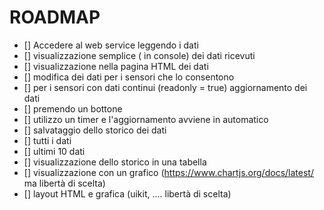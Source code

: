 # ROADMAP

  - [] Accedere al web service leggendo i dati
  - [] visualizzazione semplice ( in console) dei dati ricevuti
  - [] visualizzazione nella pagina HTML dei dati
  - [] modifica dei dati per i sensori che lo consentono
  - [] per i sensori con dati continui (readonly = true) aggiornamento dei dati
  - [] premendo un bottone
  - [] utilizzo un timer e l'aggiornamento avviene in automatico
  - [] salvataggio dello storico dei dati 
  - [] tutti i dati
  - [] ultimi 10 dati
  - [] visualizzazione dello storico in una tabella  
  - [] visualizzazione con un grafico (https://www.chartjs.org/docs/latest/ ma libertà  di scelta)
  - [] layout HTML e grafica (uikit, .... libertà di scelta)
   
